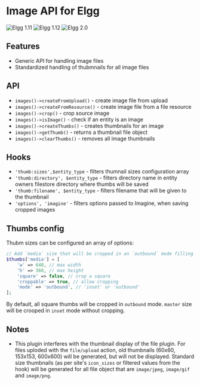 Image API for Elgg
==================
![Elgg 1.11](https://img.shields.io/badge/Elgg-1.11.x-orange.svg?style=flat-square)
![Elgg 1.12](https://img.shields.io/badge/Elgg-1.12.x-orange.svg?style=flat-square)
![Elgg 2.0](https://img.shields.io/badge/Elgg-2.0.x-orange.svg?style=flat-square)

## Features

 * Generic API for handling image files
 * Standardized handling of thubmnails for all image files

## API

 * `images()->createFromUpload()` - create image file from upload
 * `images()->createFromResource()` - create image file from a file resource
 * `images()->crop()` - crop source image
 * `images()->isImage()` - check if an entity is an image
 * `images()->createThumbs()` - creates thumbnails for an image
 * `images()->getThumb()` - returns a thumbnail file object
 * `images()->clearThumbs()` - removes all image thumbnails

## Hooks

 * `'thumb:sizes',$entity_type` - filters thumnail sizes configuration array
 * `'thumb:directory', $entity_type` - filters directory name in entity owners filestore directory where thumbs will be saved
 * `'thumb:filename', $entity_type` - filters filename that will be given to the thumbnail
 * `'options', 'imagine'` - filters options passed to Imagine, when saving cropped images

## Thumbs config

Thubm sizes can be configured an array of options:

```php
// Add `media` size that will be cropped in an `outbound` mode filling a 640x360 container.
$thumbs['media'] = [
	'w' => 640, // max width
	'h' => 360, // max height
	'square' => false, // crop a square
	'croppable' => true, // allow cropping
	'mode' => 'outbound', // 'inset' or 'outbound'
];
```

By default, all square thumbs will be cropped in `outbound` mode.
`master` size will be crooped in `inset` mode without cropping.


## Notes

 * This plugin interferes with the thumbnail display of the file plugin. For files uploded with the `file/upload` action,
old thumbnails (60x60, 153x153, 600x600) will be generated, but will not be displayed.
Standard size thumbnails (as per site's `icon_sizes` or filtered values from the hook) will be generated for all file object
that are `image/jpeg`, `image/gif` and `image/png`.
